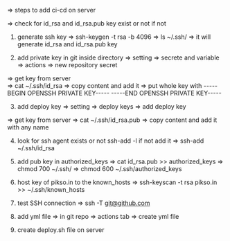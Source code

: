 => steps to add ci-cd on server 

=> check for id_rsa and id_rsa.pub key exist or not 
if not
1) generate ssh key 
=> ssh-keygen -t rsa -b 4096
=> ls ~/.ssh/
=> it will generate id_rsa and id_rsa.pub key 

2) add private key in git inside directory
 => setting => secrete and variable => actions => new repository secret 

=> get key from server  
=> cat ~/.ssh/id_rsa
=> copy content and add it 
=> put whole key with -----BEGIN OPENSSH PRIVATE KEY----- <key> -----END OPENSSH PRIVATE KEY-----

3) add deploy key 
 => setting => deploy keys => add deploy key 

 => get key from server 
 => cat ~/.ssh/id_rsa.pub
 => copy content and add it with any name

4) look for ssh agent exists or not 
ssh-add -l
if not add it
=> ssh-add ~/.ssh/id_rsa

5)  add pub key in authorized_keys
=> cat id_rsa.pub >> authorized_keys
=> chmod 700 ~/.ssh/
=> chmod 600 ~/.ssh/authorized_keys

6)  host key of pikso.in to the known_hosts
=> ssh-keyscan -t rsa pikso.in >> ~/.ssh/known_hosts

7) test SSH connection 
=> ssh -T git@github.com


8) add yml file 
=> in git repo => actions tab => create yml file 

9) create deploy.sh file on server
